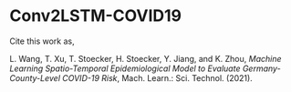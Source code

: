 # Conv2LSTM-COVID19


Cite this work as,

L. Wang, T. Xu, T. Stoecker, H. Stoecker, Y. Jiang, and K. Zhou, *Machine Learning Spatio-Temporal Epidemiological Model to Evaluate Germany-County-Level COVID-19 Risk*, Mach. Learn.: Sci. Technol. (2021).

